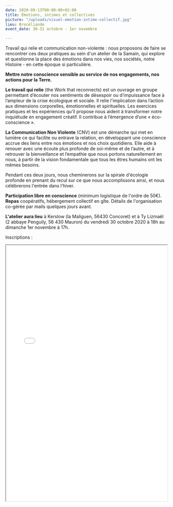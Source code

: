 ```yaml
---
date: 2020-09-13T00:00:00+02:00
title: Émotions, intimes et collectives
picture: "/uploads/visuel-emotion-intime-collectif.jpg"
lieu: Brocéliande
event_date: 30-31 octobre - 1er novembre

---
```

Travail qui relie et communication non-violente : nous proposons de faire se rencontrer ces deux pratiques au sein d'un atelier de la Samain, qui explore et questionne la place des émotions dans nos vies, nos sociétés, notre Histoire - en cette époque si particulière.

**Mettre notre conscience sensible au service de nos engagements, nos actions pour la Terre.**

**Le travail qui relie** (the Work that reconnects) est un ouvrage en groupe permettant d’écouter nos sentiments de désespoir ou d’impuissance face à l’ampleur de la crise écologique et sociale. Il relie l'implication dans l’action aux dimensions corporelles, émotionnelles et spirituelles. Les exercices pratiques et les expériences qu’il propose nous aident à transformer notre inquiétude en engagement créatif. Il contribue à l’émergence d’une « éco-conscience ».

**La Communication Non Violente** (CNV) est une démarche qui met en lumière ce qui facilite ou entrave la relation, en développant une conscience accrue des liens entre nos émotions et nos choix quotidiens. Elle aide à renouer avec une écoute plus profonde de soi-même et de l’autre, et à retrouver la bienveillance et l’empathie que nous portons naturellement en nous, à partir de la vision fondamentale que tous les êtres humains ont les mêmes besoins.

Pendant ces deux jours, nous cheminerons sur la spirale d'écologie profonde en prenant du recul sur ce que nous accomplissons ainsi, et nous célébrerons l'entrée dans l'hiver.

**Participation libre en conscience** (minimum logistique de l'ordre de 50€).  
**Repas** coopératifs, hébergement collectif en gîte. Détails de l'organisation co-gérée par mails quelques jours avant.

**L'atelier aura lieu** à Kerslow (la Maliguen, 56430 Concoret) et à Ty Lizmaël (2 abbaye Penguily, 56 430 Mauron) du vendredi 30 octobre 2020 à 18h au dimanche 1er novembre à 17h.

Inscriptions :  
<iframe src="[https://framaforms.org/inscription-emotions-intimes-et-collectives-samain-2020-1579084967](https://framaforms.org/inscription-emotions-intimes-et-collectives-samain-2020-1579084967 "https://framaforms.org/inscription-emotions-intimes-et-collectives-samain-2020-1579084967")" width="100%" height="800" border="0" ></iframe>